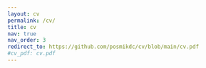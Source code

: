 ```yaml
---
layout: cv
permalink: /cv/
title: cv 
nav: true
nav_order: 3
redirect_to: https://github.com/posmikdc/cv/blob/main/cv.pdf
#cv_pdf: cv.pdf
---
```

